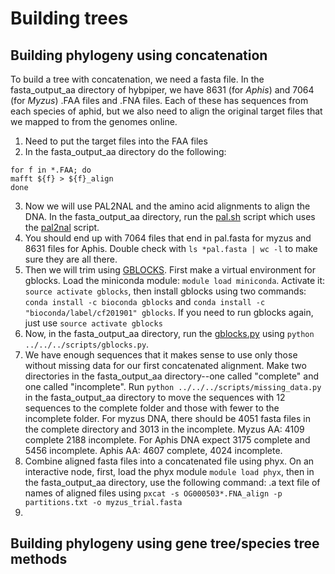 # Building trees

## Building phylogeny using concatenation

To build a tree with concatenation, we need a fasta file. In the fasta_output_aa directory of hybpiper, we have 8631 (for *Aphis*) and 7064 (for *Myzus*) .FAA files and .FNA files. Each of these has sequences from each species of aphid, but we also need to align the original target files that we mapped to from the genomes online. 

1) Need to put the target files into the FAA files
2) In the fasta_output_aa directory do the following:
```
for f in *.FAA; do
mafft ${f} > ${f}_align
done
```
3) Now we will use PAL2NAL and the amino acid alignments to align the DNA. In the fasta_output_aa directory, run the [pal.sh](scripts/pal.sh) script which uses the [pal2nal](https://github.com/nextgenusfs/funannotate/blob/master/funannotate/aux_scripts/pal2nal.pl) script. 
4) You should end up with 7064 files that end in pal.fasta for myzus and 8631 files for Aphis. Double check with `ls *pal.fasta | wc -l` to make sure they are all there.
5) Then we will trim using [GBLOCKS](https://anaconda.org/bioconda/gblocks). First make a virtual environment for gblocks. Load the miniconda module: `module load miniconda`. Activate it: `source activate gblocks`, then install gblocks using two commands: `conda install -c bioconda gblocks` and `conda install -c "bioconda/label/cf201901" gblocks`. If you need to run gblocks again, just use `source activate gblocks`
6) Now, in the fasta_output_aa directory, run the [gblocks.py](scripts/gblocks.py) using `python ../../../scripts/gblocks.py`.
7) We have enough sequences that it makes sense to use only those without missing data for our first concatenated alignment. Make two directories in the fasta_output_aa directory--one called "complete" and one called "incomplete". Run `python ../../../scripts/missing_data.py` in the fasta_output_aa directory to move the sequences with 12 sequences to the complete folder and those with fewer to the incomplete folder. For myzus DNA, there should be 4051 fasta files in the complete directory and 3013 in the incomplete. Myzus AA: 4109 complete 2188 incomplete. For Aphis DNA expect 3175 complete and 5456 incomplete. Aphis AA: 4607 complete, 4024 incomplete. 
8) Combine aligned fasta files into a concatenated file using phyx. On an interactive node, first, load the phyx module `module load phyx`, then in the fasta_output_aa directory, use the following command: .a text file of names of aligned files using `pxcat -s OG000503*.FNA_align -p partitions.txt -o myzus_trial.fasta`
9) 

## Building phylogeny using gene tree/species tree methods
